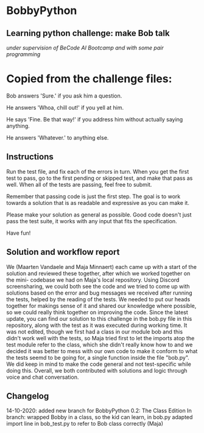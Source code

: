 # BobbyPython

## Learning python challenge: make Bob talk

*under supervision of BeCode AI Bootcamp and with some pair programming*

# Copied from the challenge files:

Bob answers 'Sure.' if you ask him a question.

He answers 'Whoa, chill out!' if you yell at him.

He says 'Fine. Be that way!' if you address him without actually saying
anything.

He answers 'Whatever.' to anything else.

## Instructions

Run the test file, and fix each of the errors in turn. When you get the
first test to pass, go to the first pending or skipped test, and make
that pass as well. When all of the tests are passing, feel free to
submit.

Remember that passing code is just the first step. The goal is to work
towards a solution that is as readable and expressive as you can make
it.

Please make your solution as general as possible. Good code doesn't just
pass the test suite, it works with any input that fits the
specification.

Have fun!

## Solution and workflow report

We (Maarten Vandaele and Maja Minnaert) each came up with a start of the solution
and reviewed these together, after which we worked together on the mini-
codebase we had on Maja's local repository. Using Discord screensharing, we could
both see the code and we tried to come up with solutions based on the error
and bug messages we received after running the tests, helped by the reading
of the tests. We needed to put our heads together for makings sense of it
and shared our knowledge where possible, so we could really think together
on improving the code. Since the latest update, you can find our solution to this
challenge in the bob.py file in this repository, along with the test as it was
executed during working time. It was not edited, though we first had a class
in our module bob and this didn't work well with the tests, so Maja tried first
to let the imports atop the test module refer to the class, which she didn't
really know how to and we decided it was better to mess with our own code to make
it conform to what the tests seemd to be going for, a single function inside the 
file "bob.py". We did keep in mind to make the code general and not test-specific 
while doing this. Overall, we both contributed with solutions and logic through
voice and chat conversation.

## Changelog

14-10-2020: added new branch for BobbyPython 0.2: The Class Edition
            In branch:
            wrapped Bobby in a class, so the kid can learn, in bob.py
            adapted import line in bob_test.py to refer to Bob class correctly
            (Maja)
